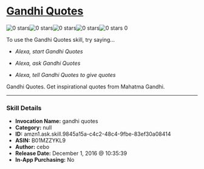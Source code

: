 # [Gandhi Quotes](http://alexa.amazon.com/#skills/amzn1.ask.skill.9845a15a-c4c2-48c4-9fbe-83ef30a08414)
![0 stars](../../images/ic_star_border_black_18dp_1x.png)![0 stars](../../images/ic_star_border_black_18dp_1x.png)![0 stars](../../images/ic_star_border_black_18dp_1x.png)![0 stars](../../images/ic_star_border_black_18dp_1x.png)![0 stars](../../images/ic_star_border_black_18dp_1x.png) 0

To use the Gandhi Quotes skill, try saying...

* *Alexa, start Gandhi Quotes*

* *Alexa, ask Gandhi Quotes*

* *Alexa, tell Gandhi Quotes to give quotes*

Gandhi Quotes. Get inspirational quotes from Mahatma Gandhi.

***

### Skill Details

* **Invocation Name:** gandhi quotes
* **Category:** null
* **ID:** amzn1.ask.skill.9845a15a-c4c2-48c4-9fbe-83ef30a08414
* **ASIN:** B01MZZYKL9
* **Author:** cebo
* **Release Date:** December 1, 2016 @ 10:35:39
* **In-App Purchasing:** No
